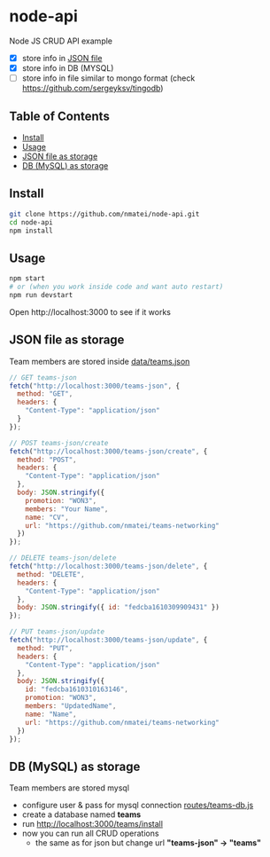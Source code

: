 # node-api

Node JS CRUD API example

- [x] store info in [JSON file](data/teams.json)
- [x] store info in DB (MYSQL)
- [ ] store info in file similar to mongo format (check https://github.com/sergeyksv/tingodb)

## Table of Contents

<!-- START doctoc generated TOC please keep comment here to allow auto update -->
<!-- DON'T EDIT THIS SECTION, INSTEAD RE-RUN doctoc TO UPDATE -->


- [Install](#install)
- [Usage](#usage)
- [JSON file as storage](#json-file-as-storage)
- [DB (MySQL) as storage](#db-mysql-as-storage)

<!-- END doctoc generated TOC please keep comment here to allow auto update -->

## Install

```sh
git clone https://github.com/nmatei/node-api.git
cd node-api
npm install
```

## Usage

```sh
npm start
# or (when you work inside code and want auto restart)
npm run devstart
```

Open http://localhost:3000 to see if it works

## JSON file as storage

Team members are stored inside [data/teams.json](data/teams.json)

```js
// GET teams-json
fetch("http://localhost:3000/teams-json", {
  method: "GET",
  headers: {
    "Content-Type": "application/json"
  }
});

// POST teams-json/create
fetch("http://localhost:3000/teams-json/create", {
  method: "POST",
  headers: {
    "Content-Type": "application/json"
  },
  body: JSON.stringify({
    promotion: "WON3",
    members: "Your Name",
    name: "CV",
    url: "https://github.com/nmatei/teams-networking"
  })
});

// DELETE teams-json/delete
fetch("http://localhost:3000/teams-json/delete", {
  method: "DELETE",
  headers: {
    "Content-Type": "application/json"
  },
  body: JSON.stringify({ id: "fedcba1610309909431" })
});

// PUT teams-json/update
fetch("http://localhost:3000/teams-json/update", {
  method: "PUT",
  headers: {
    "Content-Type": "application/json"
  },
  body: JSON.stringify({
    id: "fedcba1610310163146",
    promotion: "WON3",
    members: "UpdatedName",
    name: "Name",
    url: "https://github.com/nmatei/teams-networking"
  })
});
```

## DB (MySQL) as storage

Team members are stored mysql

- configure user & pass for mysql connection [routes/teams-db.js](routes/teams-db.js)
- create a database named **teams**
- run [http://localhost:3000/teams/install](http://localhost:3000/teams/install)
- now you can run all CRUD operations
  - the same as for json but change url **"teams-json" -> "teams"**
